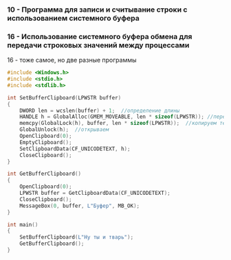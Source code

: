 
### 10 - Программа для записи и считывание строки с использованием системного буфера
### 16 - Использование системного буфера обмена для передачи строковых значений между процессами

16 - тоже самое, но две разные программы

```C
#include <Windows.h>
#include <stdio.h>
#include <stdlib.h>

int SetBufferClipboard(LPWSTR buffer)
{
	DWORD len = wcslen(buffer) + 1;  //определение длины
	HANDLE h = GlobalAlloc(GMEM_MOVEABLE, len * sizeof(LPWSTR)); //перемещаемая память и размер
	memcpy(GlobalLock(h), buffer, len * sizeof(LPWSTR));  //копируем текст
	GlobalUnlock(h);  //открываем
	OpenClipboard(0);
	EmptyClipboard();
	SetClipboardData(CF_UNICODETEXT, h);
	CloseClipboard();
}

int GetBufferClipboard()
{
	OpenClipboard(0);
	LPWSTR buffer = GetClipboardData(CF_UNICODETEXT);
	CloseClipboard();
	MessageBox(0, buffer, L"Буфер", MB_OK);
}

int main()
{
	SetBufferClipboard(L"Ну ты и тварь");
	GetBufferClipboard();
}
```
